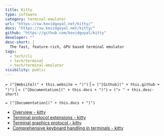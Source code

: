 ```yaml
---
title: Kitty
type: software
category: terminal-emulator
url: "https://sw.kovidgoyal.net/kitty/"
docs: "https://sw.kovidgoyal.net/kitty/"
github: "https://github.com/kovidgoyal/kitty"
developer: ""
desc-short: |
  The fast, feature-rich, GPU based terminal emulator
tags:
  - tech/cli
  - tech/terminal
  - tech/terminal-emulator
visibility: public
---
```

`= ("[Website](" + this.website + ")")` |  `= ("[Github](" + this.github + ")")` | `= ("[Documentation](" + this.docs + ")")`
`= ("> " + this.desc-short)`

`= ("[Documentation](" + this.docs + ")")`

- [Overview - kitty](https://sw.kovidgoyal.net/kitty/overview/#sessions)
- [Terminal protocol extensions - kitty](https://sw.kovidgoyal.net/kitty/protocol-extensions/)
- [Terminal graphics protocol - kitty](https://sw.kovidgoyal.net/kitty/graphics-protocol/)
- [Comprehensive keyboard handling in terminals - kitty](https://sw.kovidgoyal.net/kitty/keyboard-protocol/)
